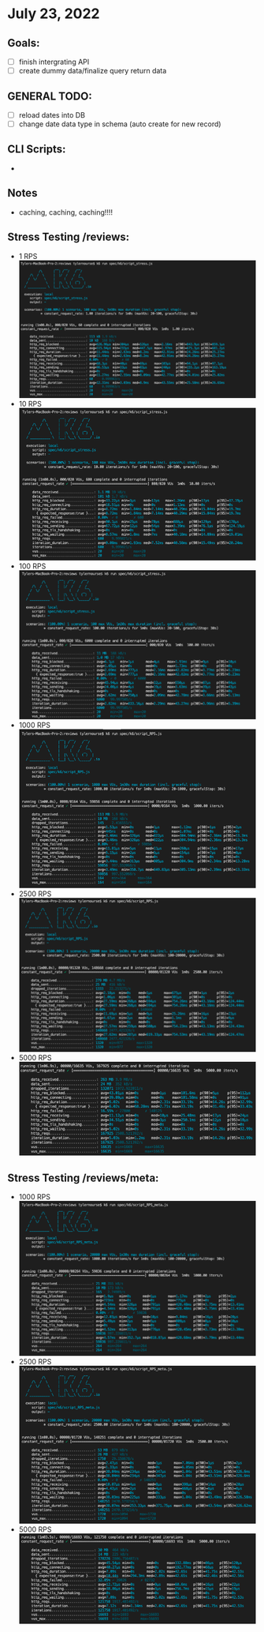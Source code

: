# July 23, 2022

## Goals:
- [ ] finish intergrating API
- [ ] create dummy data/finalize query return data

## GENERAL TODO:
- [ ] reload dates into DB
- [ ] change date data type in schema (auto create for new record)

## CLI Scripts:
-

## Notes
- caching, caching, caching!!!!

## Stress Testing /reviews:
- 1 RPS ![](Resources/1RPS_k6.png)
- 10 RPS ![](Resources/10_RPS_k6.png)
- 100 RPS ![](Resources/100_RPS_k6.png)
- 1000 RPS ![](Resources/1000_RPS_k6.png)
- 2500 RPS ![](Resources/2500_RPS_k6.png)
- 5000 RPS ![](Resources/5000_RPS_k6.png)

## Stress Testing /reviews/meta:
- 1000 RPS ![](Resources/1000RPS_k6_meta.png)
- 2500 RPS ![](Resources/2500RPS_k6_meta.png)
- 5000 RPS ![](Resources/5000_RPS_meta.png)